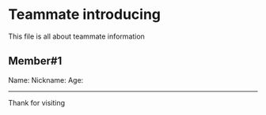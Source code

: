 # Teammate introducing
  This file is all about teammate information
  
[comment]: <> (เริ่มเขียนบบรทัดที่ 5 ลง ไป ไม่ต้องทำอะไรกับบรรทัดใต้ tag hr ทำคนที่เท่าไหร่ใส่ ## ไว้หน้าหน้าด้วยจะได้แบ่งง่ายๆ)

## Member#1 

Name:
Nickname:
Age:


<hr>
Thank for visiting
